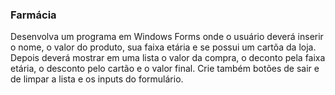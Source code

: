 ### Farmácia

Desenvolva um programa em Windows Forms onde o usuário deverá inserir o nome, o valor do produto, sua faixa etária e se possui um cartõa da loja. Depois deverá mostrar em uma lista o valor da compra, o deconto pela faixa etária, o desconto pelo cartão e o valor final. Crie também botões de sair e de limpar a lista e os inputs do formulário.